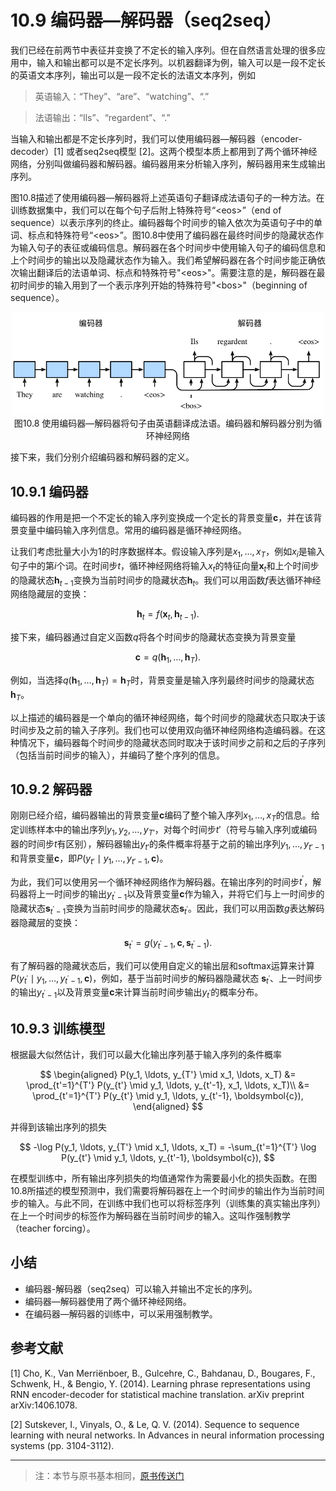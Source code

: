 # 10.9 编码器—解码器（seq2seq）

我们已经在前两节中表征并变换了不定长的输入序列。但在自然语言处理的很多应用中，输入和输出都可以是不定长序列。以机器翻译为例，输入可以是一段不定长的英语文本序列，输出可以是一段不定长的法语文本序列，例如

> 英语输入：“They”、“are”、“watching”、“.”

> 法语输出：“Ils”、“regardent”、“.”

当输入和输出都是不定长序列时，我们可以使用编码器—解码器（encoder-decoder）[1] 或者seq2seq模型 [2]。这两个模型本质上都用到了两个循环神经网络，分别叫做编码器和解码器。编码器用来分析输入序列，解码器用来生成输出序列。

图10.8描述了使用编码器—解码器将上述英语句子翻译成法语句子的一种方法。在训练数据集中，我们可以在每个句子后附上特殊符号“&lt;eos&gt;”（end of sequence）以表示序列的终止。编码器每个时间步的输入依次为英语句子中的单词、标点和特殊符号“&lt;eos&gt;”。图10.8中使用了编码器在最终时间步的隐藏状态作为输入句子的表征或编码信息。解码器在各个时间步中使用输入句子的编码信息和上个时间步的输出以及隐藏状态作为输入。我们希望解码器在各个时间步能正确依次输出翻译后的法语单词、标点和特殊符号"&lt;eos&gt;"。需要注意的是，解码器在最初时间步的输入用到了一个表示序列开始的特殊符号"&lt;bos&gt;"（beginning of sequence）。

<div align=center>
<img width="500" src="./img/chapter10/10.9_seq2seq.svg"/>
</div>
<div align=center>图10.8 使用编码器—解码器将句子由英语翻译成法语。编码器和解码器分别为循环神经网络</div>


接下来，我们分别介绍编码器和解码器的定义。

## 10.9.1 编码器

编码器的作用是把一个不定长的输入序列变换成一个定长的背景变量$\boldsymbol{c}$，并在该背景变量中编码输入序列信息。常用的编码器是循环神经网络。

让我们考虑批量大小为1的时序数据样本。假设输入序列是$x_1,\ldots,x_T$，例如$x_i$是输入句子中的第$i$个词。在时间步$t$，循环神经网络将输入$x_t$的特征向量$\boldsymbol{x}_t$和上个时间步的隐藏状态$\boldsymbol{h}_{t-1}$变换为当前时间步的隐藏状态$\boldsymbol{h}_t$。我们可以用函数$f$表达循环神经网络隐藏层的变换：

$$
\boldsymbol{h}_t = f(\boldsymbol{x}_t, \boldsymbol{h}_{t-1}).
$$

接下来，编码器通过自定义函数$q$将各个时间步的隐藏状态变换为背景变量

$$
\boldsymbol{c} =  q(\boldsymbol{h}_1, \ldots, \boldsymbol{h}_T).
$$

例如，当选择$q(\boldsymbol{h}_1, \ldots, \boldsymbol{h}_T) = \boldsymbol{h}_T$时，背景变量是输入序列最终时间步的隐藏状态$\boldsymbol{h}_T$。

以上描述的编码器是一个单向的循环神经网络，每个时间步的隐藏状态只取决于该时间步及之前的输入子序列。我们也可以使用双向循环神经网络构造编码器。在这种情况下，编码器每个时间步的隐藏状态同时取决于该时间步之前和之后的子序列（包括当前时间步的输入），并编码了整个序列的信息。


## 10.9.2 解码器

刚刚已经介绍，编码器输出的背景变量$\boldsymbol{c}$编码了整个输入序列$x_1, \ldots, x_T$的信息。给定训练样本中的输出序列$y_1, y_2, \ldots, y_{T'}$，对每个时间步$t'$（符号与输入序列或编码器的时间步$t$有区别），解码器输出$y_{t'}$的条件概率将基于之前的输出序列$y_1,\ldots,y_{t'-1}$和背景变量$\boldsymbol{c}$，即$P(y_{t'} \mid y_1, \ldots, y_{t'-1}, \boldsymbol{c})$。

为此，我们可以使用另一个循环神经网络作为解码器。在输出序列的时间步$t^\prime$，解码器将上一时间步的输出$y_{t^\prime-1}$以及背景变量$\boldsymbol{c}$作为输入，并将它们与上一时间步的隐藏状态$\boldsymbol{s}_{t^\prime-1}$变换为当前时间步的隐藏状态$\boldsymbol{s}_{t^\prime}$。因此，我们可以用函数$g$表达解码器隐藏层的变换：

$$
\boldsymbol{s}_{t^\prime} = g(y_{t^\prime-1}, \boldsymbol{c}, \boldsymbol{s}_{t^\prime-1}).
$$

有了解码器的隐藏状态后，我们可以使用自定义的输出层和softmax运算来计算$P(y_{t^\prime} \mid y_1, \ldots, y_{t^\prime-1}, \boldsymbol{c})$，例如，基于当前时间步的解码器隐藏状态 $\boldsymbol{s}_{t^\prime}$、上一时间步的输出$y_{t^\prime-1}$以及背景变量$\boldsymbol{c}$来计算当前时间步输出$y_{t^\prime}$的概率分布。


## 10.9.3 训练模型

根据最大似然估计，我们可以最大化输出序列基于输入序列的条件概率

$$
\begin{aligned}
P(y_1, \ldots, y_{T'} \mid x_1, \ldots, x_T)
&= \prod_{t'=1}^{T'} P(y_{t'} \mid y_1, \ldots, y_{t'-1}, x_1, \ldots, x_T)\\
&= \prod_{t'=1}^{T'} P(y_{t'} \mid y_1, \ldots, y_{t'-1}, \boldsymbol{c}),
\end{aligned}
$$

并得到该输出序列的损失

$$
-\log P(y_1, \ldots, y_{T'} \mid x_1, \ldots, x_T) = -\sum_{t'=1}^{T'} \log P(y_{t'} \mid y_1, \ldots, y_{t'-1}, \boldsymbol{c}),
$$

在模型训练中，所有输出序列损失的均值通常作为需要最小化的损失函数。在图10.8所描述的模型预测中，我们需要将解码器在上一个时间步的输出作为当前时间步的输入。与此不同，在训练中我们也可以将标签序列（训练集的真实输出序列）在上一个时间步的标签作为解码器在当前时间步的输入。这叫作强制教学（teacher forcing）。


## 小结

* 编码器-解码器（seq2seq）可以输入并输出不定长的序列。
* 编码器—解码器使用了两个循环神经网络。
* 在编码器—解码器的训练中，可以采用强制教学。



## 参考文献

[1] Cho, K., Van Merriënboer, B., Gulcehre, C., Bahdanau, D., Bougares, F., Schwenk, H., & Bengio, Y. (2014). Learning phrase representations using RNN encoder-decoder for statistical machine translation. arXiv preprint arXiv:1406.1078.

[2] Sutskever, I., Vinyals, O., & Le, Q. V. (2014). Sequence to sequence learning with neural networks. In Advances in neural information processing systems (pp. 3104-3112).

-----------
> 注：本节与原书基本相同，[原书传送门](https://zh.d2l.ai/chapter_natural-language-processing/seq2seq.html)
